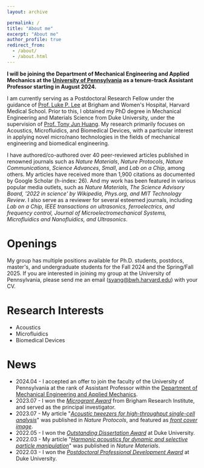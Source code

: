 ```yaml
---
layout: archive

permalink: /
title: "About me"
excerpt: "About me"
author_profile: true
redirect_from: 
  - /about/
  - /about.html
---
```


**I will be joining the Department of Mechanical Engineering and Applied Mechanics at the [University of Pennsylvania](https://www.upenn.edu/) as a tenure-track Assistant Professor starting in August 2024.**

I am currently serving as a Postdoctoral Research Fellow under the guidance of [Prof. Luke P. Lee](https://connects.catalyst.harvard.edu/Profiles/display/Person/165825) at Brigham and Women's Hospital, Harvard Medical School. Prior to this, I obtained my PhD degree in Mechanical Engineering and Materials Science from Duke University, under the supervision of [Prof. Tony Jun Huang](https://acoustofluidics.pratt.duke.edu/people/tony-jun-huang). My research primarily focuses on Acoustics, Microfluidics, and Biomedical Devices, with a particular interest in applying novel micro/nano technologies in the fields of mechanical engineering and biomedical engineering. 

I have authored/co-authored over 40 peer-reviewed articles published in renowned journals such as _Nature Materials_, _Nature Protocols_, _Nature Communications_, _Science Advances_, _Small_, and _Lab on a Chip_, among others. My articles have received more than 1,900 citations as documented by Google Scholar (h-index: 26). And my work has been featured in various popular media outlets, such as _Nature Materials, The Science Advisory Board, '2022 in science' by Wikipedia, Phys.org, and MIT Technology Review_. I also serve as a reviewer for several esteemed journals, including _Lab on a Chip, IEEE transactions on ultrasonics, ferroelectrics, and frequency control, Journal of Microelectromechanical Systems, Microfluidics and Nanofluidics, and Ultrasonics_. 

Openings
======
My group has multiple positions available for Ph.D. students, postdocs, master's, and undergraduate students for the Fall 2024 and the Spring/Fall 2025. If you are interested in joining my group at the University of Pennsylvania, please send me an email (syang@bwh.harvard.edu) with your CV.

Research Interests
======
* Acoustics
* Microfluidics
* Biomedical Devices

News
======
* 2024.04 - I accepted an offer to join the faculty of the University of Pennsylvania at the rank of Assistant Professor within the [Department of Mechanical Engineering and Applied Mechanics](https://www.me.upenn.edu/). 
* 2023.07 - I won the [_Microgrant Award_](http://www.bwhresearch.org/microgrants/) from Brigham Research Institute, and served as the principal investigator. 
* 2023.07 - My article "[_Acoustic tweezers for high-throughput single-cell analysis_](https://www.nature.com/articles/s41596-023-00844-5)" was published in _Nature Protocols_, and featured as [_front cover image_](https://www.nature.com/nprot/volumes/18/issues/8). 
* 2022.05 - I won the [_Outstanding Dissertation Award_](https://pratt.duke.edu/about/news/duke-engineering-celebrates-class-2022) at Duke University. 
* 2022.03 - My article "[_Harmonic acoustics for dynamic and selective particle manipulation_](https://www.nature.com/articles/s41563-022-01210-8)" was published in _Nature Materials_. 
* 2022.03 - I won the [_Postdoctoral Professional Development Award_](https://postdoc.duke.edu/2022-duke-postdoctoral-professional-development-award-winners) at Duke University. 
